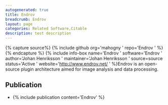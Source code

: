 ```yaml
---
autogenerated: true
title: Endrov
breadcrumb: Endrov
layout: page
categories: Related Software,Citable
description: test description
---
```



{% capture source%}
{% include github org='mahogny ' repo='Endrov ' %}
{% endcapture %}
{% include info-box name='Endrov ' software='Endrov ' author='Johan Henriksson ' maintainer='Johan Henriksson ' source=source status='Active ' website='http://www.endrov.net/ ' %}Endrov is an open-source plugin architecture aimed for image analysis and data processing.

Publication
-----------

-   {% include publication content='Endrov' %}

 
